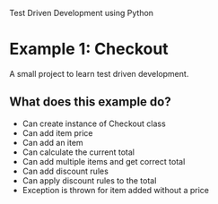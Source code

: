 Test Driven Development using Python

Example 1: Checkout
===================

A small project to learn test driven development.

What does this example do?
---------------------------
- Can create instance of Checkout class
- Can add item price
- Can add an item
- Can calculate the current total
- Can add multiple items and get correct total
- Can add discount rules
- Can apply discount rules to the total
- Exception is thrown for item added without a price